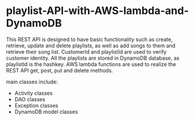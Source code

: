 # playlist-API-with-AWS-lambda-and-DynamoDB
This REST API is designed to have basic functionality such as create, retrieve, update and delete playlists, 
as well as add songs to them and retrieve their song list. 
CustomerId and playlistId are used to verify customer identity. 
All the playlists are stored in DynamoDB database, as playlistId is the hashkey. 
AWS lambda functions are used to realize the REST API get, post, put and delete methods.


main classes include:
* Activity classes
* DAO classes
* Exception classes
* DynamoDB model classes
